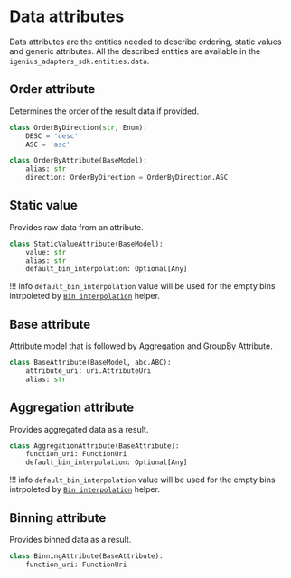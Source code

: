 # Data attributes

Data attributes are the entities needed to describe ordering, static values and generic attributes. All the described entities are available in the `igenius_adapters_sdk.entities.data`.

## Order attribute

Determines the order of the result data if provided.

```python
class OrderByDirection(str, Enum):
    DESC = 'desc'
    ASC = 'asc'

class OrderByAttribute(BaseModel):
    alias: str
    direction: OrderByDirection = OrderByDirection.ASC
```

## Static value

Provides raw data from an attribute.

```python
class StaticValueAttribute(BaseModel):
    value: str
    alias: str
    default_bin_interpolation: Optional[Any]
```
!!! info
    `default_bin_interpolation` value will be used for the empty bins intrpoleted by [`Bin interpolation`](../tools/utils.md#bin_interpolation) helper.
## Base attribute

Attribute model that is followed by Aggregation and GroupBy Attribute.

```python
class BaseAttribute(BaseModel, abc.ABC):
    attribute_uri: uri.AttributeUri
    alias: str
```

## Aggregation attribute

Provides aggregated data as a result.

```python
class AggregationAttribute(BaseAttribute):
    function_uri: FunctionUri
    default_bin_interpolation: Optional[Any]
```
!!! info
    `default_bin_interpolation` value will be used for the empty bins intrpoleted by [`Bin interpolation`](../tools/utils.md#bin_interpolation) helper.
## Binning attribute

Provides binned data as a result.

```python
class BinningAttribute(BaseAttribute):
    function_uri: FunctionUri
```
